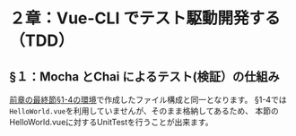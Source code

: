 # ２章：Vue-CLI でテスト駆動開発する（TDD）

## §１：Mocha とChai によるテスト(検証）の仕組み

[前章の最終節§1-4の環境](../../chapter01/section1-3)で作成したファイル構成と同一となります。
§1-4では`HelloWorld.vue`を利用していませんが、そのまま格納してあるため、
本節のHelloWorld.vueに対するUnitTestを行うことが出来ます。



